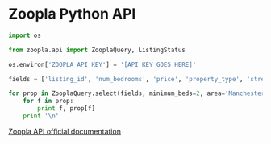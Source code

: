 # Zoopla Python API

```python
import os

from zoopla.api import ZooplaQuery, ListingStatus

os.environ['ZOOPLA_API_KEY'] = '[API_KEY_GOES_HERE]'

fields = ['listing_id', 'num_bedrooms', 'price', 'property_type', 'street_name', 'short_description']

for prop in ZooplaQuery.select(fields, minimum_beds=2, area='Manchester', listing_status=ListingStatus.sale):
    for f in prop:
        print f, prop[f]
    print '\n'
```

[Zoopla API official documentation](http://developer.zoopla.com/docs)